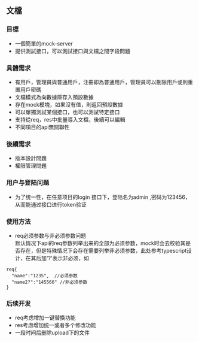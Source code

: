 

## 文檔

### 目標
- 一個簡單的mock-server
- 提供測試接口，可以測試接口與文檔之間字段問題


### 具體需求
- 有用戶，管理員與普通用戶，注冊即為普通用戶，管理員可以刪除用戶或則重置用戶密碼
- 文檔模式為向數據庫存入預設數據
- 存在mock模塊，如果沒有值，則返回預設數據
- 可以單獨測試某個接口，也可以測試特定接口
- 支持從req，res中批量導入文檔，後續可以編輯
- 不同項目的api無關聯性


### 後續需求
- 版本設計問題
- 權限管理問題



### 用户与登陆问题
- 为了统一性，在任意项目的login 接口下，登陆名为admin ,密码为123456，从而能通过接口进行token验证


### 使用方法
- req必须参数与非必须参数问题  
默认情况下api的req参数列举出来的全部为必须参数，mock时会去校验其是否存在，但是特殊情况下会存在需要列举非必须参数，此处参考typescript设计，在其后加'?'表示非必须，如
```
req{
  "name":"1235",  //必须参数
  "name2?":"145566" //非必须参数
}
```


### 后续开发
- req考虑增加一键替换功能
- res考虑增加统一或者多个修改功能
- 一段时间后删除upload下的文件
